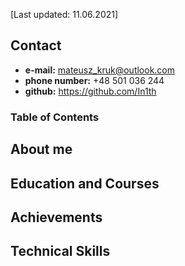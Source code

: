 [Last updated: 11.06.2021]

## Contact

- **e-mail:** mateusz_kruk@outlook.com
- **phone number:** +48 501 036 244
- **github:** https://github.com/In1th

### Table of Contents

## About me

## Education and Courses

## Achievements

## Technical Skills